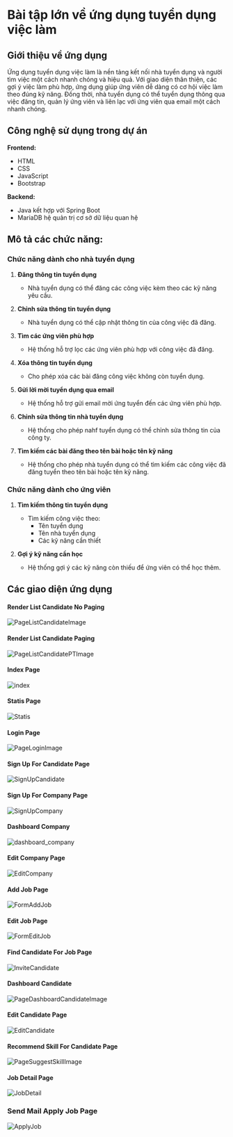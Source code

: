 # Bài tập lớn về ứng dụng tuyển dụng việc làm

## Giới thiệu về ứng dụng
Ứng dụng tuyển dụng việc làm là nền tảng kết nối nhà tuyển dụng và người tìm việc một cách nhanh chóng và hiệu quả. Với giao diện thân thiện, các gợi ý việc làm phù hợp, ứng dụng giúp ứng viên dễ dàng có cơ hội việc làm theo đúng kỹ năng. Đồng thời, nhà tuyển dụng có thể tuyển dụng thông qua việc đăng tin, quản lý ứng viên và liên lạc với ứng viên qua email một cách nhanh chóng.

## Công nghệ sử dụng trong dự án
**Frontend:**
  - HTML
  - CSS
  - JavaScript
  - Bootstrap

**Backend:**
  - Java kết hợp với Spring Boot
  - MariaDB hệ quản trị cơ sở dữ liệu quan hệ

## Mô tả các chức năng:
### Chức năng dành cho nhà tuyển dụng
1. **Đăng thông tin tuyển dụng**  
   - Nhà tuyển dụng có thể đăng các công việc kèm theo các kỹ năng yêu cầu.

2. **Chỉnh sửa thông tin tuyển dụng**  
   - Nhà tuyển dụng có thể cập nhật thông tin của công việc đã đăng.

3. **Tìm các ứng viên phù hợp**  
   - Hệ thống hỗ trợ lọc các ứng viên phù hợp với công việc đã đăng.

4. **Xóa thông tin tuyển dụng**  
   - Cho phép xóa các bài đăng công việc không còn tuyển dụng.

5. **Gửi lời mời tuyển dụng qua email**  
   - Hệ thống hỗ trợ gửi email mời ứng tuyển đến các ứng viên phù hợp.

6. **Chỉnh sửa thông tin nhà tuyển dụng**
   - Hệ thống cho phép nahf tuyển dụng có thể chỉnh sửa thông tin của công ty.

7. **Tìm kiếm các bài đăng theo tên bài hoặc tên kỹ năng**
   - Hệ thống cho phép nhà tuyển dụng có thể tìm kiếm các công việc đã đăng tuyển theo tên bài hoặc tên kỹ năng.

### Chức năng dành cho ứng viên
1. **Tìm kiếm thông tin tuyển dụng**  
   - Tìm kiếm công việc theo:  
     - Tên tuyển dụng  
     - Tên nhà tuyển dụng  
     - Các kỹ năng cần thiết  

2. **Gợi ý kỹ năng cần học**  
   - Hệ thống gợi ý các kỹ năng còn thiếu để ứng viên có thể học thêm.
  
## Các giao diện ứng dụng

#### Render List Candidate No Paging
![PageListCandidateImage](https://i.ibb.co/3pHkQ5J/Candidate-No-Paging.png)
<br/>

#### Render List Candidate Paging
![PageListCandidatePTImage](https://i.ibb.co/cDk3Fs7/Candidate-Paging.png)
<br/>

#### Index Page
![index](https://github.com/user-attachments/assets/739c4db4-52cd-4e88-b0e1-bf6fa60d1689)
<br/>

#### Statis Page
![Statis](https://github.com/user-attachments/assets/31091219-5b5f-42f2-8326-627c5146d707)
<br/>

#### Login Page
![PageLoginImage](https://i.ibb.co/8zpmndV/Login.png)
<br/>

#### Sign Up For Candidate Page
![SignUpCandidate](https://github.com/user-attachments/assets/4475ac4a-4f00-4977-bbb7-364a448b537d)
<br/>

#### Sign Up For Company Page
![SignUpCompany](https://github.com/user-attachments/assets/fc39d34e-c1f5-42ed-9383-5eadd2c41638)
<br/>

#### Dashboard Company
![dashboard_company](https://github.com/user-attachments/assets/6bc5afc8-e479-4308-bef6-95ac245eeb96)
<br/>

#### Edit Company Page
![EditCompany](https://github.com/user-attachments/assets/54860a9c-238d-42fe-ba2b-f8074e0647a8)
<br/>

#### Add Job Page
![FormAddJob](https://github.com/user-attachments/assets/f7512dc2-a137-4aed-a7a8-5ce89b02148d)
<br/>

#### Edit Job Page
![FormEditJob](https://github.com/user-attachments/assets/137fb3e9-99a3-4b44-bbbc-5f3c8be87366)
<br/>

#### Find Candidate For Job Page
![InviteCandidate](https://github.com/user-attachments/assets/0b2c1a8c-6474-4a7a-a194-129000c1df5b)
<br/>

#### Dashboard Candidate
![PageDashboardCandidateImage](https://i.ibb.co/XYc62tj/Dashboard-Candidate.png)
<br/>

#### Edit Candidate Page
![EditCandidate](https://github.com/user-attachments/assets/6285353b-23cd-40c1-b0af-692dde818e3e)
<br/>

#### Recommend Skill For Candidate Page
![PageSuggestSkillImage](https://i.ibb.co/YjV99Sf/Sugesst-Skill-Candidate.png)
<br/>

#### Job Detail Page
![JobDetail](https://github.com/user-attachments/assets/83aaab2a-8dd8-48ff-b71f-4f3a9caabf30)
<br/>

### Send Mail Apply Job Page
![ApplyJob](https://github.com/user-attachments/assets/8c7c67a2-aa7d-434c-8e12-a9def2f65672)

